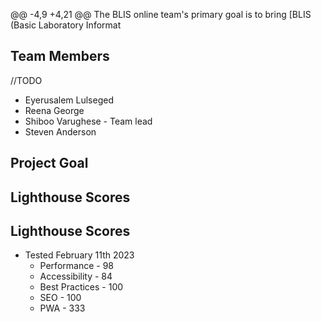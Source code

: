 @@ -4,9 +4,21 @@ The BLIS online team's primary goal is to bring [BLIS (Basic Laboratory Informat

## Team Members

//TODO
* Eyerusalem Lulseged
* Reena George
* Shiboo Varughese - Team lead
* Steven Anderson 

## Project Goal


## Lighthouse Scores


## Lighthouse Scores

* Tested February 11th 2023
  * Performance - 98
  * Accessibility - 84
  * Best Practices - 100
  * SEO - 100
  * PWA - 333



